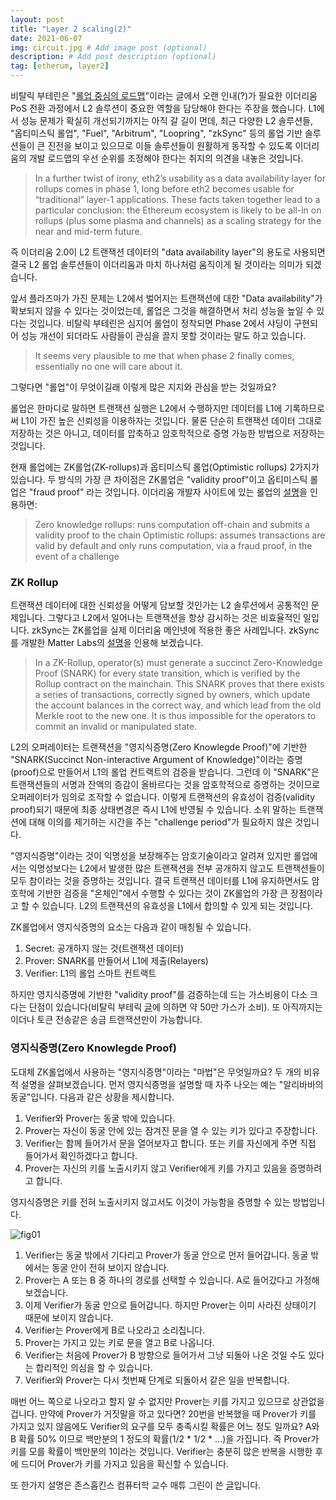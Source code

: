 ```yaml
---
layout: post
title: "Layer 2 scaling(2)"
date: 2021-06-07
img: circuit.jpg # Add image post (optional)
description: # Add post description (optional)
tag: [etherum, layer2]
---
```


비탈릭 부테린은 "[롤업 중심의 로드맵][rollup-centric]"이라는 글에서 오랜 인내(?)가 필요한 이더리움 PoS 전환 과정에서 L2 솔루션이 중요한 역할을 담당해야 한다는 주장을 했습니다. L1에서 성능 문제가 확실히 개선되기까지는 아직 갈 길이 먼데, 최근 다양한 L2 솔루션들, "옵티미스틱 롤업", "Fuel", "Arbitrum", 
"Loopring", "zkSync" 등의 롤업 기반 솔루션들이 큰 진전을 보이고 있으므로 이들 솔루션들이 원활하게 동작할 수 있도록 이더리움의 개발 로드맵의 우선 순위를 조정해야 한다는 취지의 의견을 내놓은 것입니다.

>In a further twist of irony, eth2’s usability as a data availability layer for rollups comes in phase 1, long before eth2 becomes usable for 
“traditional” layer-1 applications. These facts taken together lead to a particular conclusion: the Ethereum ecosystem is likely to 
be all-in on rollups (plus some plasma and channels) as a scaling strategy for the near and mid-term future.

즉 이더리움 2.0이 L2 트랜잭션 데이터의 "data availability layer"의 용도로 사용되면 결국 L2 롤업 솔루션들이 이더리움과 마치 
하나처럼 움직이게 될 것이라는 의미가 되겠습니다. 

앞서 플라즈마가 가진 문제는 L2에서 벌어지는 트랜잭션에 대한 "Data availability"가 확보되지 않을 수 있다는 것이었는데, 롤업은 그것을 해결하면서 처리 성능을 높일 수 있다는 것입니다. 비탈릭 부테린은 심지어 롤업이 정착되면 Phase 2에서 샤딩이 구현되어 성능 개선이 되더라도 사람들이 관심을 끌지 못할 것이라는 말도 하고 있습니다.

>It seems very plausible to me that when phase 2 finally comes, essentially no one will care about it.

그렇다면 "롤업"이 무엇이길래 이렇게 많은 지지와 관심을 받는 것일까요?  

롤업은 한마디로 말하면 트랜잭션 실행은 L2에서 수행하지만 
데이터를 L1에 기록하므로써 L1이 가진 높은 신뢰성을 이용하자는 것입니다. 물론 단순히 트랜잭션 데이터 그대로 저장하는 것은 아니고, 데이터를 압축하고 암호학적으로 
증명 가능한 방법으로 저장하는 것입니다.

현재 롤업에는 ZK롤업(ZK-rollups)과 옵티미스틱 롤업(Optimistic rollups) 2가지가 있습니다. 두 방식의 가장 큰 차이점은 
ZK롤업은 "validity proof"이고 옵티미스틱 롤업은 "fraud proof" 라는 것입니다. 이더리움 개발자 사이트에 있는 롤업의 [설명](https://ethereum.org/en/developers/docs/scaling/layer-2-rollups/)을 인용하면:

>Zero knowledge rollups: runs computation off-chain and submits a validity proof to the chain
Optimistic rollups: assumes transactions are valid by default and only runs computation, via a fraud proof, in the event of a challenge


### ZK Rollup

트랜잭션 데이터에 대한 신뢰성을 어떻게 담보할 것인가는 L2 솔루션에서 공통적인 문제입니다. 그렇다고 L2에서 일어나는 트랜잭션을 
항상 감시하는 것은 비효율적인 일입니다. zkSync는 ZK롤업을 실제 이더리움 메인넷에 적용한 좋은 사례입니다. zkSync를 개발한 Matter Labs의 [설명](https://medium.com/matter-labs/optimistic-vs-zk-rollup-deep-dive-ea141e71e075)을 인용해 보겠습니다.

>In a ZK-Rollup, operator(s) must generate a succinct Zero-Knowledge Proof (SNARK) for every state transition, 
which is verified by the Rollup contract on the mainchain. This SNARK proves that there exists a series of transactions, 
correctly signed by owners, which update the account balances in the correct way, and which lead from the old Merkle root to the new one. 
It is thus impossible for the operators to commit an invalid or manipulated state.   

L2의 오퍼레이터는 트랜잭션을 "영지식증명(Zero Knowlegde Proof)"에 기반한 "SNARK(Succinct Non-interactive Argument of Knowledge)"이라는 증명(proof)으로 만들어서 L1의 롤업 컨트랙트의 검증을 받습니다. 
그런데 이 "SNARK"은 트랜잭션들의 서명과 잔액의 증감이 올바르다는 것을 암호학적으로 증명하는 것이므로 오퍼레이터가 임의로 조작할 수 없습니다.
이렇게 트랜잭션의 유효성이 검증(validity proof)되기 때문에 최종 상태변경은 즉시 L1에 반영될 수 있습니다. 소위 말하는 트랜잭션에 대해 이의를 제기하는 시간을 주는 "challenge period"가 필요하지 않은 것입니다.

"영지식증명"이라는 것이 익명성을 보장해주는 암호기술이라고 알려져 있지만 롤업에서는 익명성보다는 L2에서 발생한 많은 트랜잭션을 전부 공개하지 않고도 트랜잭션들이 모두 참이라는 것을 증명하는 것입니다. 결국 트랜잭션 데이터를 L1에 유지하면서도 암호학에 기반한 검증을 "온체인"에서 수행할 수 있다는 것이 ZK롤업의 가장 큰 장점이라고 할 수 있습니다. L2의 트랜잭션의 유효성을 L1에서 합의할 수 있게 되는 것입니다.

ZK롤업에서 영지식증명의 요소는 다음과 같이 매칭될 수 있습니다.

1. Secret:  공개하지 않는 것(트랜잭션 데이터)
2. Prover: SNARK를 만들어서 L1에 제출(Relayers)
3. Verifier: L1의 롤업 스마트 컨트랙트

하지만 영지식증명에 기반한 "validity proof"를 검증하는데 드는 가스비용이 다소 크다는 단점이 있습니다(비탈릭 부테릭 [글][guide_l2]에 의하면 약 50만 가스가 소비). 또 아직까지는 이더나 토큰 전송같은 송금 트랜잭션만이 가능합니다.

### 영지식증명(Zero Knowlegde Proof)  

도대체 ZK롤업에서 사용하는 "영지식증명"이라는 "마법"은 무엇일까요? 두 개의 비유적 설명을 살펴보겠습니다. 
먼저 영지식증명을 설명할 때 자주 나오는 예는 "알리바바의 동굴"입니다. 다음과 같은 상황을 제시합니다.

1. Verifier와 Prover는 동굴 밖에 있습니다. 
2. Prover는 자신이 동굴 안에 있는 잠겨진 문을 열 수 있는 키가 있다고 주장합니다.
3. Verifier는 함께 들어가서 문을 열어보자고 합니다. 또는 키를 자신에게 주면 직접 들어가서 확인하겠다고 합니다.
4. Prover는 자신의 키를 노출시키지 않고 Verifier에게 키를 가지고 있음을 증명하려고 합니다.

영지식증명은 키를 전혀 노출시키지 않고서도 이것이 가능함을 증명할 수 있는 방법입니다.

![fig01]({{site.baseurl}}/assets/img/cave.PNG)

1. Verifier는 동굴 밖에서 기다리고 Prover가 동굴 안으로 먼저 들어갑니다. 동굴 밖에서는 동굴 안이 전혀 보이지 않습니다.
2. Prover는 A 또는 B 중 하나의 경로를 선택할 수 있습니다. A로 들어갔다고 가정해보겠습니다.
3. 이제 Verifier가 동굴 안으로 들어갑니다. 하지만 Prover는 이미 사라진 상태이기 때문에 보이지 않습니다.
4. Verifier는 Prover에게 B로 나오라고 소리칩니다.
5. Prover는 가지고 있는 키로 문을 열고 B로 나옵니다.
6. Verifier는 처음에 Prover가 B 방향으로 들어가서 그냥 되돌아 나온 것일 수도 있다는 합리적인 의심을 할 수 있습니다.
7. Verifier와 Prover는 다시 첫번째 단계로 되돌아서 같은 일을 반복합니다. 

매번 어느 쪽으로 나오라고 할지 알 수 없지만 Prover는 키를 가지고 있으므로 상관없을 겁니다. 만약에 Prover가 거짓말을 하고 있다면? 20번을 반복했을 때 
Prover가 키를 가지고 있지 않음에도 Verifier의 요구를 모두 충족시킬 확률은 어느 정도 일까요? A와 B 확률 50% 이므로 백만분의 1 정도의 
확률(1/2 * 1/2 * ...)을 가집니다. 즉 Prover가 키를 모를 확률이 백만분의 1이라는 것입니다.
Verifier는 충분히 많은 반복을 시행한 후에 드디어 Prover가 키를 가지고 있음을 확신할 수 있습니다.







 






또 한가지 설명은 존스홉킨스 컴퓨터학 교수 매튜 그린이 쓴 [글][zkp]입니다.


[zkp]: https://blog.cryptographyengineering.com/2014/11/27/zero-knowledge-proofs-illustrated-primer/
[rollup-centric]: https://ethereum-magicians.org/t/a-rollup-centric-ethereum-roadmap/4698
[guide_l2]: https://vitalik.ca/general/2021/01/05/rollup.html

